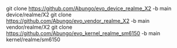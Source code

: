 git clone https://github.com/Abungo/evo_device_realme_X2 -b main device/realme/X2
git clone https://github.com/Abungo/evo_vendor_realme_X2 -b main vendor/realme/X2
git clone https://github.com/Abungo/evo_kernel_realme_sm6150 -b main kernel/realme/sm6150
